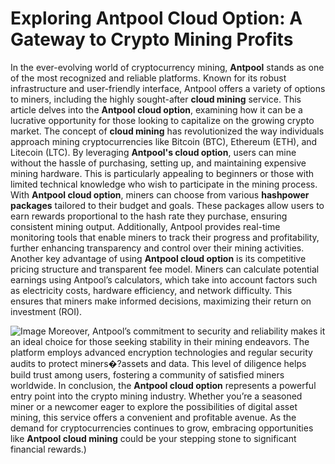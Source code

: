 # Exploring Antpool Cloud Option: A Gateway to Crypto Mining Profits
In the ever-evolving world of cryptocurrency mining, **Antpool** stands as one of the most recognized and reliable platforms. Known for its robust infrastructure and user-friendly interface, Antpool offers a variety of options to miners, including the highly sought-after **cloud mining** service. This article delves into the **Antpool cloud option**, examining how it can be a lucrative opportunity for those looking to capitalize on the growing crypto market.
The concept of **cloud mining** has revolutionized the way individuals approach mining cryptocurrencies like Bitcoin (BTC), Ethereum (ETH), and Litecoin (LTC). By leveraging **Antpool's cloud option**, users can mine without the hassle of purchasing, setting up, and maintaining expensive mining hardware. This is particularly appealing to beginners or those with limited technical knowledge who wish to participate in the mining process.
With **Antpool cloud option**, miners can choose from various **hashpower packages** tailored to their budget and goals. These packages allow users to earn rewards proportional to the hash rate they purchase, ensuring consistent mining output. Additionally, Antpool provides real-time monitoring tools that enable miners to track their progress and profitability, further enhancing transparency and control over their mining activities.
Another key advantage of using **Antpool cloud option** is its competitive pricing structure and transparent fee model. Miners can calculate potential earnings using Antpool’s calculators, which take into account factors such as electricity costs, hardware efficiency, and network difficulty. This ensures that miners make informed decisions, maximizing their return on investment (ROI).

![Image](https://github.com/user-attachments/assets/d7419ec9-dc67-403f-bf28-8faea5f1f74f)
Moreover, Antpool’s commitment to security and reliability makes it an ideal choice for those seeking stability in their mining endeavors. The platform employs advanced encryption technologies and regular security audits to protect miners�?assets and data. This level of diligence helps build trust among users, fostering a community of satisfied miners worldwide.
In conclusion, the **Antpool cloud option** represents a powerful entry point into the crypto mining industry. Whether you’re a seasoned miner or a newcomer eager to explore the possibilities of digital asset mining, this service offers a convenient and profitable avenue. As the demand for cryptocurrencies continues to grow, embracing opportunities like **Antpool cloud mining** could be your stepping stone to significant financial rewards.)
